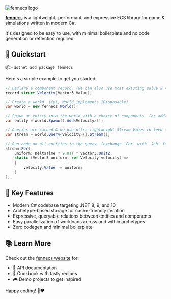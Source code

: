 ![fennecs logo](https://raw.githubusercontent.com/outfox/fennecs/main/nuget/fennecs-logo-nuget.svg)

[**fenn**ecs](https://fennecs.tech) is a lightweight, performant, and expressive ECS library for game & simulations written in modern C#. 

It's designed to be easy to use, with minimal boilerplate and no code generation or reflection required.

## 🚀 Quickstart

📦`>` `dotnet add package fennecs`

Here's a simple example to get you started:

```cs
// Declare a component record. (we can also use most existing value & reference types)
record struct Velocity(Vector3 Value);

// Create a world. (fyi, World implements IDisposable)
var world = new fennecs.World();

// Spawn an entity into the world with a choice of components. (or add/remove them later)
var entity = world.Spawn().Add<Velocity>();

// Queries are cached & we use ultra-lightweight Stream Views to feed data to our code!
var stream = world.Query<Velocity>().Stream();

// Run code on all entities in the query. (exchange 'For' with 'Job' for parallel processing)
stream.For(
    uniform: DeltaTime * 9.81f * Vector3.UnitZ,
    static (Vector3 uniform, ref Velocity velocity) =>
    {
        velocity.Value -= uniform;
    }
);
```

## 🌟 Key Features

- Modern C# codebase targeting .NET 8, 9, and 10
- Archetype-based storage for cache-friendly iteration
- Expressive, queryable relations between entities and components
- Easy parallelization of workloads across and within archetypes
- Zero codegen and minimal boilerplate

## 📚 Learn More

Check out the [fennecs website](https://fennecs.tech) for:

- 📖 API documentation
- 🍳 Cookbook with tasty recipes
- 🎮 Demo projects to get inspired

Happy coding! 🦊❤️
